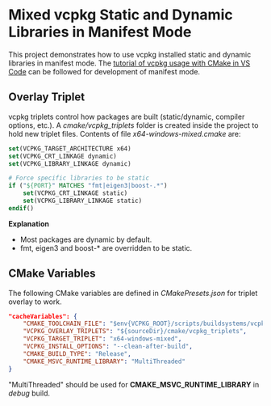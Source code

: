 # Mixed vcpkg Static and Dynamic Libraries in Manifest Mode

This project demonstrates how to use vcpkg installed static and dynamic libraries in manifest mode.
The [tutorial of vcpkg usage with CMake in VS
Code](https://learn.microsoft.com/en-us/vcpkg/get_started/get-started-vscode?pivots=shell-cmd) can
be followed for development of manifest mode.

## Overlay Triplet

vcpkg triplets control how packages are built (static/dynamic, compiler options, etc.). A
*cmake/vcpkg_triplets* folder is created inside the project to hold new triplet files. Contents of
file *x64-windows-mixed.cmake* are:

```cmake
set(VCPKG_TARGET_ARCHITECTURE x64)
set(VCPKG_CRT_LINKAGE dynamic)
set(VCPKG_LIBRARY_LINKAGE dynamic)

# Force specific libraries to be static
if ("${PORT}" MATCHES "fmt|eigen3|boost-.*")
    set(VCPKG_CRT_LINKAGE static)
    set(VCPKG_LIBRARY_LINKAGE static)
endif()
```

**Explanation**
- Most packages are dynamic by default.
- fmt, eigen3 and boost-* are overridden to be static.

## CMake Variables

The following CMake variables are defined in *CMakePresets.json* for triplet overlay to work.

```json
"cacheVariables": {
    "CMAKE_TOOLCHAIN_FILE": "$env{VCPKG_ROOT}/scripts/buildsystems/vcpkg.cmake",
    "VCPKG_OVERLAY_TRIPLETS": "${sourceDir}/cmake/vcpkg_triplets",
    "VCPKG_TARGET_TRIPLET": "x64-windows-mixed",
    "VCPKG_INSTALL_OPTIONS": "--clean-after-build",
    "CMAKE_BUILD_TYPE": "Release",
    "CMAKE_MSVC_RUNTIME_LIBRARY": "MultiThreaded"
}
```

"MultiThreaded" should be used for **CMAKE_MSVC_RUNTIME_LIBRARY** in *debug* build.
